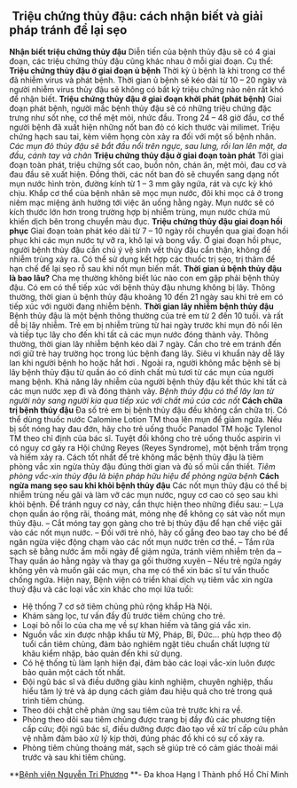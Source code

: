 ## ️ Triệu chứng thủy đậu: cách nhận biết và giải pháp tránh để lại sẹo

**Nhận biết triệu chứng thủy đậu**
Diễn tiến của bệnh thủy đậu sẽ có 4 giai đoạn, các triệu chứng thủy đậu cũng khác nhau ở mỗi giai đoạn. Cụ thể:
**Triệu chứng thủy đậu ở giai đoạn ủ bệnh**
Thời kỳ ủ bệnh là khi trong cơ thể đã nhiễm virus và phát bệnh. Thời gian ủ bệnh sẽ kéo dài từ 10 – 20 ngày và người nhiễm virus thủy đậu sẽ không có bất kỳ triệu chứng nào nên rất khó để nhận biết.
**Triệu chứng thủy đậu ở giai đoạn khởi phát (phát bệnh)**
Giai đoạn phát bệnh, người mắc bệnh thủy đậu sẽ có những triệu chứng đặc trưng như sốt nhẹ, cơ thể mệt mỏi, nhức đầu.
Trong 24 – 48 giờ đầu, cơ thể người bệnh đã xuất hiện những nốt ban đỏ có kích thước vài milimet. Triệu chứng hạch sau tai, kèm viêm họng còn xảy ra đối với một số bệnh nhân.
_Các mụn đỏ thủy đậu sẽ bắt đầu nổi trên ngực, sau lưng, rồi lan lên mặt, da đầu, cánh tay và chân_
**Triệu chứng thủy đậu ở giai đoạn toàn phát**
Tới giai đoạn toàn phát, triệu chứng sốt cao, buồn nôn, chán ăn, mệt mỏi, đau cơ và đau đầu sẽ xuất hiện. Đồng thời, các nốt ban đỏ sẽ chuyển sang dạng nốt mụn nước hình tròn, đường kính từ 1 – 3 mm gây ngứa, rát và cực kỳ khó chịu.
Khắp cơ thể của bệnh nhân sẽ mọc mụn nước, đôi khi mọc cả ở trong niêm mạc miệng ảnh hưởng tới việc ăn uống hằng ngày. Mụn nước sẽ có kích thước lớn hơn trong trường hợp bị nhiễm trùng, mụn nước chứa mủ khiến dịch bên trong chuyển màu đục.
**Triệu chứng thủy đậu giai đoạn hồi phục**
Giai đoạn toàn phát kéo dài từ 7 – 10 ngày rồi chuyển qua giai đoạn hồi phục khi các mụn nước tự vỡ ra, khô lại và bong vẩy.
Ở giai đoạn hồi phục, người bệnh thủy đậu cần chú ý vệ sinh vết thủy đậu cẩn thận, không để nhiễm trùng xảy ra. Có thể sử dụng kết hợp các thuốc trị sẹo, trị thâm để hạn chế để lại sẹo rỗ sau khi nốt mụn biến mất.
**Thời gian ủ bệnh thủy đậu là bao lâu?**
Cha mẹ thường không biết lúc nào con em gặp phải bệnh thủy đậu. Có em có thể tiếp xúc với bệnh thủy đậu nhưng không bị lây. Thông thường, thời gian ủ bệnh thủy đậu khoảng 10 đến 21 ngày sau khi trẻ em có tiếp xúc với người đang nhiễm bệnh.
**Thời gian lây nhiễm bệnh thủy đậu**
Bệnh thủy đậu là một bệnh thông thường của trẻ em từ 2 đến 10 tuổi. và rất dễ bị lây nhiễm. Trẻ em bị nhiễm trùng từ hai ngày trước khi mụn đỏ nổi lên và tiếp tục lây cho đến khi tất cả các mụn nước đóng thành vảy. Thông thường, thời gian lây nhiễm bệnh kéo dài 7 ngày. Cần cho trẻ em tránh đến nơi giữ trẻ hay trường học trong lúc bệnh đang lây. Siêu vi khuẩn này dễ lây lan khi người bệnh ho hoặc hắt hơi .
Ngoài ra, người không mắc bệnh sẽ bị lây bệnh thủy đậu từ quần áo có dính chất mủ tươi từ các mụn của người mang bệnh.
Khả năng lây nhiễm của người bệnh thủy đậu kết thúc khi tất cả các mụn nước xẹp đi và đóng thành vảy. 
_Bệnh thủy đậu có thể lây lan từ người này sang người kia qua tiếp xúc với chất mủ của các nốt_
**Cách chữa trị bệnh thủy đậu**
Đa số trẻ em bị bệnh thủy đậu đều không cần chữa trị. Có thể dùng thuốc nước Calomine Lotion TM thoa lên mụn để giảm ngứa.
Nếu bị sốt nóng hay đau đớn, hãy cho trẻ uống thuốc Panadol TM hoặc Tylenol TM theo chỉ định của bác sĩ. Tuyệt đối không cho trẻ uống thuốc aspirin vì có nguy cơ gây ra Hội chứng Reyes (Reyes Syndrome), một bệnh trầm trọng và hiếm xảy ra. 
Cách tốt nhất để trẻ không mắc bệnh thủy đậu là tiêm phòng vắc xin ngừa thủy đậu đúng thời gian và đủ số mũi cần thiết. 
_Tiêm phòng vắc-xin thủy đậu là biện pháp hữu hiệu để phòng ngừa bệnh_
**Cách ngừa mang sẹo sau khi khỏi bệnh thủy đậu**
Các nốt mụn thủy đậu có thể bị nhiễm trùng nếu gãi và làm vỡ các mụn nước, nguy cơ cao có sẹo sau khi khỏi bệnh. Để tránh nguy cơ này, cần thực hiện theo những điều sau: 
– Lựa chọn quần áo rộng rãi, thoáng mát, mỏng nhẹ để không cọ sát vào nốt mụn thủy đậu.
– Cắt móng tay gọn gàng cho trẻ bị thủy đậu để hạn chế việc gãi vào các nốt mụn nước.
– Đối với trẻ nhỏ, hãy cố gắng đeo bao tay cho bé để ngăn ngừa việc động chạm vào các nốt mụn nước trên cơ thể. 
– Tắm rửa sạch sẽ bằng nước ấm mỗi ngày để giảm ngứa, tránh viêm nhiễm trên da
– Thay quần áo hằng ngày và thay ga gối thường xuyên
– Nếu trẻ ngứa ngáy không yên và muốn gãi các mụn, cha mẹ có thể xin bác sĩ tư vấn thuốc chống ngứa.
Hiện nay, Bệnh viện có triển khai dịch vụ tiêm vắc xin ngừa thuỷ đậu và các loại vắc xin khác cho mọi lứa tuổi:
  * Hệ thống 7 cơ sở tiêm chủng phủ rộng khắp Hà Nội.
  * Khám sàng lọc, tư vấn đầy đủ trước tiêm chủng cho trẻ.
  * Loại bỏ nỗi lo của cha mẹ về sự khan hiếm và tăng giá vắc xin.
  * Nguồn vắc xin được nhập khẩu từ Mỹ, Pháp, Bỉ, Đức… phù hợp theo độ tuổi cần tiêm chủng, đảm bảo nghiêm ngặt tiêu chuẩn chất lượng từ khâu kiểm nhập, bảo quản đến khi sử dụng.
  * Có hệ thống tủ làm lạnh hiện đại, đảm bảo các loại vắc-xin luôn được bảo quản một cách tốt nhất.
  * Đội ngũ bác sĩ và điều dưỡng giàu kinh nghiệm, chuyên nghiệp, thấu hiểu tâm lý trẻ và áp dụng cách giảm đau hiệu quả cho trẻ trong quá trình tiêm chủng.
  * Theo dõi chặt chẽ phản ứng sau tiêm của trẻ trước khi ra về.
  * Phòng theo dõi sau tiêm chủng được trang bị đầy đủ các phương tiện cấp cứu; đội ngũ bác sĩ, điều dưỡng được đào tạo về xử trí cấp cứu phản vệ nhằm đảm bảo xử lý kịp thời, đúng phác đồ khi có sự cố xảy ra.
  * Phòng tiêm chủng thoáng mát, sạch sẽ giúp trẻ có cảm giác thoải mái trước và sau khi tiêm chủng.


**[Bệnh viện Nguyễn Tri Phương](https://bvnguyentriphuong.com.vn/) **- Đa khoa Hạng I Thành phố Hồ Chí Minh
